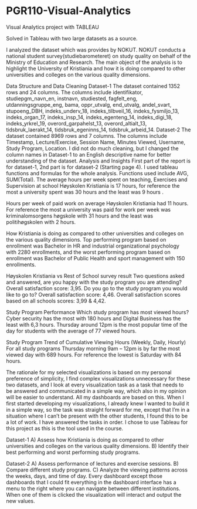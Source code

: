 # PGR110-Visual-Analytics
Visual Analytics project with TABLEAU

Solved in Tableau with two large datasets as a source.

I analyzed the dataset which was provides by NOKUT. NOKUT conducts a national student survey(studiebarometeret) on study quality on behalf of the Ministry of Education and Research. The main object of the analysis is to highlight the University of Kristiania and how it is doing compared to other universities and colleges on the various quality dimensions.

Data Structure and Data Cleaning
Dataset-1
The dataset contained 1352 rows and 24 columns. The columns include identifikator, studiepgm_navn_en, instnavn, studiested, fagfelt_eng, utdanningsgruppe_eng, bama, oppr_utvalg, end_utvalg, andel_svart, stupoeng_DBH, indeks_underv_18, indeks_tilbveil_16, indeks_fysmiljo_13, indeks_organ_17, indeks_insp_14, indeks_egenteng_14, indeks_digi_18, indeks_yrkrel_19, overord_garpahelst_13, overord_altialt_13, tidsbruk_laerakt_14, tidsbruk_egeninns_14, tidsbruk_arbeid_14.
Dataset-2
The dataset contained 8969 rows and 7 columns. The columns include Timestamp, Lecture/Exercise, Session Name, Minutes Viewed, Username, Study Program, Location.
I did not do much cleaning, but I changed the column names in Dataset-1 to an English descriptive name for better understanding of the dataset.
Analysis and Insights
First part of the report is for dataset-1, 2nd part is for dataset-2 (Starting page 4).
I used tableau functions and formulas for the whole analysis. Functions used include AVG, SUM(Total).
The average hours per week spent on teaching, Exercises and Supervision at school Høyskolen Kristiania is 17 hours, for reference the most a university spent was 30 hours and the least was 9 hours
.  



Hours per week of paid work on average Høyskolen Kristiania had 11 hours. For reference the most a university was paid for work per week was kriminalomsorgens høgskole with 31 hours and the least was politihøgskolen with 2 hours.

 





How Kristiania is doing as compared to other universities and colleges on the various quality dimensions.
Top performing program based on enrollment was Bachelor in HR and industrial organizational psychology with 2280 enrollments, and the worst performing program based on enrollment was
Bachelor of Public Health and sport management with 150 enrollments. 

 

Høyskolen Kristiania vs Rest of School survey result
Two questions asked and answered, are you happy with the study program you are attending? Overall satisfaction score: 3,95.
Do you go to the study program you would like to go to? Overall satisfaction score: 4,46.
Overall satisfaction scores based on all schools scores: 3,99 & 4,42.


Study Program Performance
Which study program has most viewed hours? Cyber security has the most with 180 hours and Digital Business has the least with 6,3 hours. Thursday around 12pm is the most popular time of the day for students with the average of 77 viewed hours. 

 
Study Program Trend of Cumulative Viewing Hours (Weekly, Daily, Hourly)
For all study programs Thursday morning 9am – 12pm is by far the most viewed day with 689 hours. For reference the lowest is Saturday with 84 hours.
 
The rationale for my selected visualizations is based on my personal preference of simplicity, I find complex visualizations unnecessary for these two datasets, and I look at every visualization task as a task that needs to be answered and communicated in a simple way, which also in my opinion will be easier to understand. All my dashboards are based on this. 
When I first started developing my visualizations, I already knew I wanted to build it in a simple way, so the task was straight forward for me, except that I’m in a situation where I can’t be present with the other students, I found this to be a lot of work. I have answered the tasks in order. I chose to use Tableau for this project as this is the tool used in the course.

Dataset-1
A) Assess how Kristiania is doing as compared to other universities and colleges on the various quality dimensions.
B) Identify their best performing and worst performing study programs.

Dataset-2
A) Assess performance of lectures and exercise sessions.
B) Compare different study programs.
C) Analyze the viewing patterns across the weeks, days, and time of day.
Every dashboard except those dashboards that I could fit everything in the dashboard interface has a menu to the right where you can navigate between different institutions. When one of them is clicked the visualization will interact and output the new values. 
